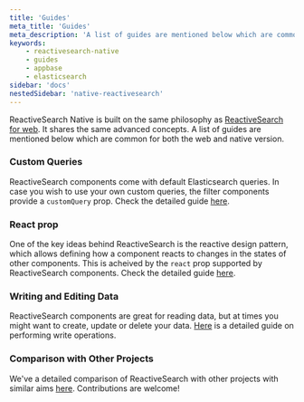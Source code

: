 ```yaml
---
title: 'Guides'
meta_title: 'Guides'
meta_description: 'A list of guides are mentioned below which are common for both the web and native version.'
keywords:
    - reactivesearch-native
    - guides
    - appbase
    - elasticsearch
sidebar: 'docs'
nestedSidebar: 'native-reactivesearch'
---
```


ReactiveSearch Native is built on the same philosophy as [ReactiveSearch for web](/docs/reactivesearch/v3/). It shares the same advanced concepts. A list of guides are mentioned below which are common for both the web and native version.

### Custom Queries

ReactiveSearch components come with default Elasticsearch queries. In case you wish to use your own custom queries, the filter components provide a `customQuery` prop. Check the detailed guide [here](/docs/reactivesearch/v3/advanced/customquery/).

### React prop

One of the key ideas behind ReactiveSearch is the reactive design pattern, which allows defining how a component reacts to changes in the states of other components. This is acheived by the `react` prop supported by ReactiveSearch components. Check the detailed guide [here](/docs/reactivesearch/v3/advanced/react/).

### Writing and Editing Data

ReactiveSearch components are great for reading data, but at times you might want to create, update or delete your data. [Here](/docs/reactivesearch/v3/advanced/writingdata/) is a detailed guide on performing write operations.

### Comparison with Other Projects

We've a detailed comparison of ReactiveSearch with other projects with similar aims [here](/docs/reactivesearch/v3/advanced/comparison/). Contributions are welcome!
